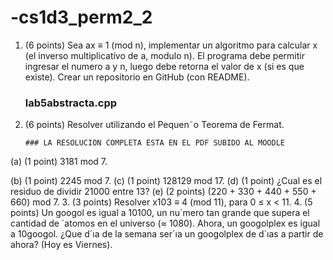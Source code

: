 # -cs1d3_perm2_2

1. (6 points) Sea ax ≡ 1 (mod n), implementar un algoritmo para calcular x (el inverso multiplicativo de a, modulo n). El programa debe permitir ingresar el numero a y n, luego debe retorna el valor de x (si es que existe). Crear un repositorio en GitHub (con README).
    ### lab5abstracta.cpp
    
2.	(6 points)  Resolver utilizando el Pequen˜o  Teorema  de  Fermat.

        ### LA RESOLUCION COMPLETA ESTA EN EL PDF SUBIDO AL MOODLE

(a)	(1 point)  3181  mod 7.

(b)	(1 point)  2245  mod 7.
(c) (1 point)  128129  mod 17.
(d) (1 point) ¿Cual es el residuo de dividir 21000 entre 13? (e) (2 points) (220 + 330 + 440 + 550 + 660) mod 7.
3.	(3 points) Resolver x103 ≡ 4 (mod 11), para 0 ≤ x < 11.
4.	(5 points)  Un googol  es igual a 10100, un nu´mero tan grande que supera el cantidad de ´atomos en el universo (≈ 1080). Ahora, un googolplex es igual a 10googol.  ¿Que d´ıa de la semana ser´ıa un googolplex de d´ıas a partir de ahora? (Hoy es Viernes).

